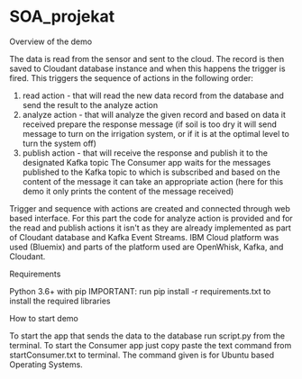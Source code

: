 # SOA_projekat
Overview of the demo

The data is read from the sensor and sent to the cloud. 
The record is then saved to Cloudant database instance and when this happens the trigger is fired. 
This triggers the sequence of actions in the following order:
1. read action - that will read the new data record from the database and send the result to the analyze action
2. analyze action - that will analyze the given record and based on data it received prepare the response message 
(if soil is too dry it will send message to turn on the irrigation system, or if it is at the optimal level to turn the system off)
3. publish action - that will receive the response and publish it to the designated Kafka topic
The Consumer app waits for the messages published to the Kafka topic to which is subscribed and based on the content of the message
it can take an appropriate action (here for this demo it only prints the content of the message received)

Trigger and sequence with actions are created and connected through web based interface. 
For this part the code for analyze action is provided and for the read and publish actions it isn't as they are already implemented as
part of Cloudant database and Kafka Event Streams.
IBM Cloud platform was used (Bluemix) and parts of the platform used are OpenWhisk, Kafka, and Cloudant.

Requirements

Python 3.6+ with pip
IMPORTANT: run pip install -r requirements.txt
to install the required libraries

How to start demo

To start the app that sends the data to the database run script.py from the terminal.
To start the Consumer app just copy paste the text command from startConsumer.txt to terminal. 
The command given is for Ubuntu based Operating Systems.
